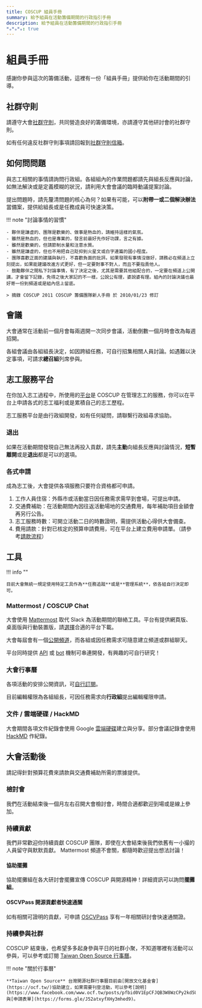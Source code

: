 ```yaml
---
title: COSCUP 組員手冊
summary: 給予組員在活動籌備期間的行政指引手冊
description: 給予組員在活動籌備期間的行政指引手冊
ᴴₒᴴₒᴴₒ: true
---
```


# 組員手冊

感謝你參與這次的籌備活動，這裡有一份「組員手冊」提供給你在活動期間的引導。

## 社群守則

請遵守大會[社群守則](https://volunteer.coscup.org/coc)，共同營造良好的籌備環境，亦請遵守其他研討會的社群守則。

如有任何違反社群守則事項請回報到[社群守則信箱](mailto:coc@coscup.org)。

## 如何問問題

與志工相關的事情請詢問行政組。各組組內的作業問題都請先與組長反應與討論，如無法解決或是定義模糊的狀況，請利用大會會議的臨時動議提案討論。

提出問題時，請先釐清問題的核心為何？如果有可能，可以**附帶一或二個解決辦法**當備案，提供給組長或是任務成員可快速決策。

!!! note "討論事情的習慣"

    - 夥伴是謙虛的、團隊是歡樂的、做事是熱血的，請維持這樣的氣氛。
    - 雖然是熱血的，但也是專業的，發言前最好先作好功課，言之有據。
    - 雖然是歡樂的，但請節制水量和注意水質。
    - 雖然是謙虛的，但也不用把自己貶抑到火星文或白字連篇的國小程度。
    - 團隊喜歡正面的建議與執行，不喜歡負面的批評。如果發現有事情沒做好，請務必在頻道上立刻提出，如果能建議改進方式更好，但一定要對事不對人，而且不要指責他人。
    - 鼓勵夥伴之間私下討論事情，有了決定之後，尤其是需要其他組配合的，一定要在頻道上公開講，才會留下記錄，免得之後大家記的不一樣，公說公有理，婆說婆有理。組內的討論決議也最好寄一份到頻道或是組內信上留底。

    > 摘錄 COSCUP 2011 COSCUP 籌備團隊新人手冊 於 2010/01/23 修訂

## 會議

大會通常在活動前一個月會每兩週開一次同步會議，活動倒數一個月時會改為每週招開。

各組會議由各組組長決定，如因跨組任務，可自行招集相關人員討論。如遇難以決定事項，可請求**總召組**列席參與。

## 志工服務平台

在你加入志工過程中，所使用的[平台](https://volunteer.coscup.org/)是 COSCUP 在管理志工的服務，你可以在平台上申請各式的志工福利或是累積自己的志工歷程。

志工服務平台是由行政組開發，如有任何疑問，請聯繫行政組尋求協助。

### 退出

如果在活動期間發現自己無法再投入貢獻，請先**主動**向組長反應與討論情況，**短暫離開**或是**退出**都是可以的選項。

### 各式申請

成為志工後，大會提供各項服務只要符合資格都可申請。

1. 工作人員住宿：外縣市或活動當日因任務需求需早到會場，可提出申請。
2. 交通費補助：在活動期間內因往返活動場地的交通費用，每年補助項目金額會再另行公告。
3. 志工服務時數：可開立活動二日的時數證明，需提供活動心得供大會備查。
4. 費用請款：針對已核定的預算申請費用，可在平台上建立費用申請單。（請參考[請款流程](https://github.com/COSCUP/COSCUP-Volunteer/wiki/%E9%A0%90%E7%AE%97%E3%80%81%E7%B6%93%E8%B2%BB%E7%94%B3%E8%AB%8B%E6%B5%81%E7%A8%8B)）

## 工具

!!! info ""

    目前大會無統一規定使用特定工具作為**任務追蹤**或是**管理系統**，依各組自行決定即可。

### Mattermost / COSCUP Chat

大會使用 [Mattermost](https://chat.coscup.org/) 取代 Slack 為活動期間的聯絡工具。平台有提供網頁版、桌面版與行動裝置版，請[選擇](https://mattermost.com/apps/)合適的平台下載。

大會每屆會有一個[公開頻道](https://chat.coscup.org/coscup/channels/coscup-2023)，而各組或因任務需求可隨意建立頻道或群組聊天。

平台同時提供 [API](https://api.mattermost.com/) 或 [bot](https://docs.mattermost.com/integrations/cloud-bot-accounts.html) 機制可串連開發，有興趣的可自行研究！

### 大會行事曆

各項活動的安排公開資訊，可[自行訂閱](https://calendar.google.com/calendar/embed?src=c_a376ec8beb6ef0ab3acb5fe3213880dfcbba50ce89107532aacbfdda71c6e294%40group.calendar.google.com&ctz=Asia%2FTaipei)。

目前編輯權限為各組組長，可因任務需求向**行政組**提出編輯權限申請。

### 文件 / 雲端硬碟 / HackMD

大會期間各項文件紀錄會使用 Google [雲端硬碟](https://drive.google.com/drive/folders/0AOZjvdnZrYhQUk9PVA)建立與分享。部分會議記錄會使用 [HackMD](https://hackmd.io/team/coscup) 作紀錄。

## 大會活動後

請記得針對預算花費來請款與交通費補助所需的票據提供。

### 檢討會

我們在活動結束後一個月左右召開大會檢討會，時間合適都歡迎到場或是線上參加。

### 持續貢獻

我們非常歡迎你持續貢獻 COSCUP 團隊，即使在大會結束後我們依舊有一小撮的人員留守與默默貢獻。
Mattermost 頻道不會關，都隨時歡迎提出想法討論！

#### 協助擺攤

協助擺攤組在各大研討會擺攤宣傳 COSCUP 與開源精神！詳細資訊可以詢問**擺攤組**。

#### OSCVPass 開源貢獻者快速通關

如有相關可證明的貢獻，可申請 [OSCVPass](https://ocf.tw/p/oscvpass/) 享有一年相關研討會快速通關證。

### 持續參與社群

COSCUP 結束後，也希望多多起身參與平日的社群小聚，不知道哪裡有活動可以參與，可以參考或訂閱 [Taiwan Open Source 行事曆](https://calendar.google.com/calendar/embed?src=p09uh8cg4uvt2ij4obf45cltsk%40group.calendar.google.com&ctz=Asia%2FTaipei)。

!!! note "關於行事曆"

    **Taiwan Open Source** 台灣開源社群行事曆目前由[開放文化基金會](https://ocf.tw/)協助建立，如果需要刊登活動，可以參考[說明](https://www.facebook.com/www.ocf.tw/posts/pfbid0V1EpCFJQB3W8WzCPy2kd5U5oe31iM8dbw9vUBbPBtVsuhzKxqHFh966fP4kaFbCyl)與[申請表單](https://forms.gle/J52atxyfXHy3mhed9)。
